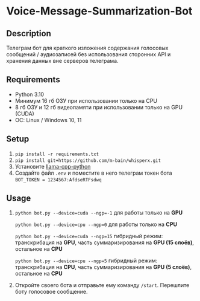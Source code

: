 # Voice-Message-Summarization-Bot

## Description
Телеграм бот для краткого изложения содержания голосовых сообщений / аудиозаписей без использования сторонних API и хранения данных вне серверов телеграма.
## Requirements
- Python 3.10
- Минимум 16 гб ОЗУ при использовании только на CPU
- 8 гб ОЗУ и 12 гб видеопамяти при использовании только на GPU (CUDA)
- ОС: Linux / Windows 10, 11
## Setup
1. `pip install -r requirements.txt`
2. `pip install git+https://github.com/m-bain/whisperx.git`
3. Установите [llama-cpp-python](https://github.com/abetlen/llama-cpp-python)
4. Создайте файл `.env` и поместите в него телеграм токен бота 
`BOT_TOKEN = 1234567:AfdseRTFsdwq`
## Usage
1. `python bot.py --device=cuda --ngp=-1` для работы только на **GPU**

   `python bot.py --device=cpu --ngp=0` для работы только на **CPU**

    `python bot.py --device=cuda --ngp=15` гибридный режим: транскрибация на **GPU**, часть суммаризирования на **GPU (15 слоёв)**, остальное на **CPU**

    `python bot.py --device=cpu --ngp=5` гибридный режим: транскрибация на **CPU**, часть суммаризирования на **GPU (5 слоёв)**, остальное на **CPU**

2. Откройте своего бота и отправьте ему команду `/start`. Перешлите боту голосовое сообщение.
